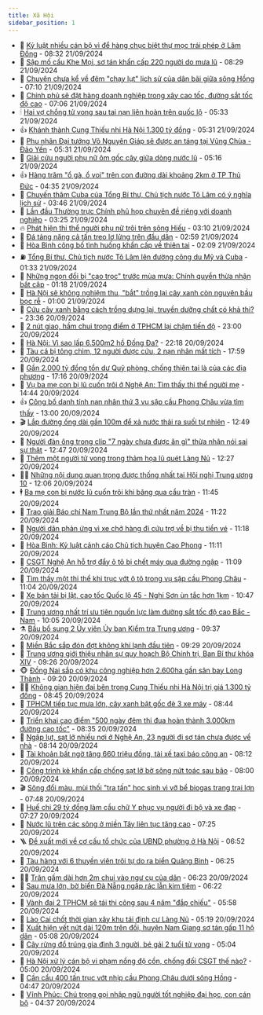 ```yaml
---
title: Xã Hội
sidebar_position: 1
---
```


<!-- dantri-xa-hoi:START -->
- 🫣 [Kỷ luật nhiều cán bộ vì để hàng chục biệt thự mọc trái phép ở Lâm Đồng](https://dantri.com.vn/xa-hoi/ky-luat-nhieu-can-bo-vi-de-hang-chuc-biet-thu-moc-trai-phep-o-lam-dong-20240921135454157.htm) - 08:32 21/09/2024
- 💼 [Sập mố cầu Khe Mọi, sơ tán khẩn cấp 220 người do mưa lũ](https://dantri.com.vn/xa-hoi/sap-mo-cau-khe-moi-so-tan-khan-cap-220-nguoi-do-mua-lu-20240921144004371.htm) - 08:29 21/09/2024
- 🎊 [Chuyện chưa kể về đêm &quot;chạy lụt&quot; lịch sử của dân bãi giữa sông Hồng](https://dantri.com.vn/xa-hoi/chuyen-chua-ke-ve-dem-chay-lut-lich-su-cua-dan-bai-giua-song-hong-20240920232534963.htm) - 07:10 21/09/2024
- 🙉 [Chính phủ sẽ đặt hàng doanh nghiệp trong xây cao tốc, đường sắt tốc độ cao](https://dantri.com.vn/xa-hoi/chinh-phu-se-dat-hang-doanh-nghiep-trong-xay-cao-toc-duong-sat-toc-do-cao-20240921134314576.htm) - 07:06 21/09/2024
- 🕯 [Hai vợ chồng tử vong sau tai nạn liên hoàn trên quốc lộ](https://dantri.com.vn/xa-hoi/hai-vo-chong-tu-vong-sau-tai-nan-lien-hoan-tren-quoc-lo-20240921121947189.htm) - 05:33 21/09/2024
- 👍 [Khánh thành Cung Thiếu nhi Hà Nội 1.300 tỷ đồng](https://dantri.com.vn/xa-hoi/khanh-thanh-cung-thieu-nhi-ha-noi-1300-ty-dong-20240921120019399.htm) - 05:31 21/09/2024
- 🤖 [Phu nhân Đại tướng Võ Nguyên Giáp sẽ được an táng tại Vũng Chùa - Đảo Yến](https://dantri.com.vn/xa-hoi/phu-nhan-dai-tuong-vo-nguyen-giap-se-duoc-an-tang-tai-vung-chua-dao-yen-20240921121420615.htm) - 05:31 21/09/2024
- 🙉 [Giải cứu người phụ nữ ôm gốc cây giữa dòng nước lũ](https://dantri.com.vn/xa-hoi/giai-cuu-nguoi-phu-nu-om-goc-cay-giua-dong-nuoc-lu-20240921112710769.htm) - 05:16 21/09/2024
- 👍 [Hàng trăm &quot;ổ gà, ổ voi&quot; trên con đường dài khoảng 2km ở TP Thủ Đức](https://dantri.com.vn/xa-hoi/hang-tram-o-ga-o-voi-tren-con-duong-dai-khoang-2km-o-tp-thu-duc-20240920153933539.htm) - 04:35 21/09/2024
- 🗽 [Chuyến thăm Cuba của Tổng Bí thư, Chủ tịch nước Tô Lâm có ý nghĩa lịch sử](https://dantri.com.vn/xa-hoi/chuyen-tham-cuba-cua-tong-bi-thu-chu-tich-nuoc-to-lam-co-y-nghia-lich-su-20240921103459987.htm) - 03:46 21/09/2024
- 🗽 [Lần đầu Thường trực Chính phủ họp chuyên đề riêng với doanh nghiệp](https://dantri.com.vn/xa-hoi/lan-dau-thuong-truc-chinh-phu-hop-chuyen-de-rieng-voi-doanh-nghiep-20240921094238340.htm) - 03:25 21/09/2024
- 🔥 [Phát hiện thi thể người phụ nữ trôi trên sông Hiếu](https://dantri.com.vn/xa-hoi/phat-hien-thi-the-nguoi-phu-nu-troi-tren-song-hieu-20240921095116698.htm) - 03:10 21/09/2024
- 🦒 [Đá tảng nặng cả tấn treo lơ lửng trên đầu dân](https://dantri.com.vn/xa-hoi/da-tang-nang-ca-tan-treo-lo-lung-tren-dau-dan-20240921092640589.htm) - 02:59 21/09/2024
- 🧐 [Hòa Bình công bố tình huống khẩn cấp về thiên tai](https://dantri.com.vn/xa-hoi/hoa-binh-cong-bo-tinh-huong-khan-cap-ve-thien-tai-20240921090254437.htm) - 02:09 21/09/2024
- ⛽️ [Tổng Bí thư, Chủ tịch nước Tô Lâm lên đường công du Mỹ và Cuba](https://dantri.com.vn/xa-hoi/tong-bi-thu-chu-tich-nuoc-to-lam-len-duong-cong-du-my-va-cuba-20240921081634030.htm) - 01:33 21/09/2024
- 🚀 [Những ngọn đồi bị &quot;cạo trọc&quot; trước mùa mưa: Chính quyền thừa nhận bất cập](https://dantri.com.vn/xa-hoi/nhung-ngon-doi-bi-cao-troc-truoc-mua-mua-chinh-quyen-thua-nhan-bat-cap-20240920122520880.htm) - 01:18 21/09/2024
- 🦒 [Hà Nội sẽ không nghiệm thu, &quot;bắt&quot; trồng lại cây xanh còn nguyên bầu bọc rễ](https://dantri.com.vn/xa-hoi/ha-noi-se-khong-nghiem-thu-bat-trong-lai-cay-xanh-con-nguyen-bau-boc-re-20240920235535049.htm) - 01:00 21/09/2024
- 🦅 [Cứu cây xanh bằng cách trồng dựng lại, truyền dưỡng chất có khả thi?](https://dantri.com.vn/xa-hoi/cuu-cay-xanh-bang-cach-trong-dung-lai-truyen-duong-chat-co-kha-thi-20240920223155122.htm) - 23:36 20/09/2024
- 🚀 [2 nút giao, hầm chui trọng điểm ở TPHCM lại chậm tiến độ](https://dantri.com.vn/xa-hoi/2-nut-giao-ham-chui-trong-diem-o-tphcm-lai-cham-tien-do-20240917231928872.htm) - 23:00 20/09/2024
- 🦅 [Hà Nội: Vì sao lấp 6.500m2 hồ Đống Đa?](https://dantri.com.vn/xa-hoi/ha-noi-vi-sao-lap-6500m2-ho-dong-da-20240920170357539.htm) - 22:18 20/09/2024
- 🤠 [Tàu cá bị tông chìm, 12 người được cứu, 2 nạn nhân mất tích](https://dantri.com.vn/xa-hoi/tau-ca-bi-tong-chim-12-nguoi-duoc-cuu-2-nan-nhan-mat-tich-20240920231639896.htm) - 17:59 20/09/2024
- 💄 [Gần 2.000 tỷ đồng tồn dư Quỹ phòng, chống thiên tai là của các địa phương](https://dantri.com.vn/xa-hoi/gan-2000-ty-dong-ton-du-quy-phong-chong-thien-tai-la-cua-cac-dia-phuong-20240920195126960.htm) - 17:16 20/09/2024
- 🥷 [Vụ ba mẹ con bị lũ cuốn trôi ở Nghệ An: Tìm thấy thi thể người mẹ](https://dantri.com.vn/xa-hoi/vu-ba-me-con-bi-lu-cuon-troi-o-nghe-an-tim-thay-thi-the-nguoi-me-20240920210505172.htm) - 14:44 20/09/2024
- 👍 [Công bố danh tính nạn nhân thứ 3 vụ sập cầu Phong Châu vừa tìm thấy](https://dantri.com.vn/xa-hoi/cong-bo-danh-tinh-nan-nhan-thu-3-vu-sap-cau-phong-chau-vua-tim-thay-20240920195642687.htm) - 13:00 20/09/2024
- 🎬 [Lắp đường ống dài gần 100m để xả nước thải ra suối tự nhiên](https://dantri.com.vn/xa-hoi/lap-duong-ong-dai-gan-100m-de-xa-nuoc-thai-ra-suoi-tu-nhien-20240920185032149.htm) - 12:49 20/09/2024
- 🦒 [Người đàn ông trong clip &quot;7 ngày chưa được ăn gì&quot; thừa nhận nói sai sự thật](https://dantri.com.vn/xa-hoi/nguoi-dan-ong-trong-clip-7-ngay-chua-duoc-an-gi-thua-nhan-noi-sai-su-that-20240920193851760.htm) - 12:47 20/09/2024
- 🌊 [Thêm một người tử vong trong thảm họa lũ quét Làng Nủ](https://dantri.com.vn/xa-hoi/them-mot-nguoi-tu-vong-trong-tham-hoa-lu-quet-lang-nu-20240920191603887.htm) - 12:27 20/09/2024
- 🧑‍💻 [Những nội dung quan trọng được thống nhất tại Hội nghị Trung ương 10](https://dantri.com.vn/xa-hoi/nhung-noi-dung-quan-trong-duoc-thong-nhat-tai-hoi-nghi-trung-uong-10-20240920185911187.htm) - 12:06 20/09/2024
- 🕴 [Ba mẹ con bị nước lũ cuốn trôi khi băng qua cầu tràn](https://dantri.com.vn/xa-hoi/ba-me-con-bi-nuoc-lu-cuon-troi-khi-bang-qua-cau-tran-20240920182414250.htm) - 11:45 20/09/2024
- 🤔 [Trao giải Báo chí Nam Trung Bộ lần thứ nhất năm 2024](https://dantri.com.vn/xa-hoi/trao-giai-bao-chi-nam-trung-bo-lan-thu-nhat-nam-2024-20240920180306497.htm) - 11:22 20/09/2024
- 💄 [Người dân phản ứng vì xe chở hàng đi cứu trợ về bị thu tiền vé](https://dantri.com.vn/xa-hoi/nguoi-dan-phan-ung-vi-xe-cho-hang-di-cuu-tro-ve-bi-thu-tien-ve-20240920173648351.htm) - 11:18 20/09/2024
- 🧠 [Hòa Bình: Kỷ luật cảnh cáo Chủ tịch huyện Cao Phong](https://dantri.com.vn/xa-hoi/hoa-binh-ky-luat-canh-cao-chu-tich-huyen-cao-phong-20240920180353667.htm) - 11:11 20/09/2024
- 🦣 [CSGT Nghệ An hỗ trợ đẩy ô tô bị chết máy qua đường ngập](https://dantri.com.vn/xa-hoi/csgt-nghe-an-ho-tro-day-o-to-bi-chet-may-qua-duong-ngap-20240920171001519.htm) - 11:09 20/09/2024
- 💫 [Tìm thấy một thi thể khi trục vớt ô tô trong vụ sập cầu Phong Châu](https://dantri.com.vn/xa-hoi/tim-thay-mot-thi-the-khi-truc-vot-o-to-trong-vu-sap-cau-phong-chau-20240920174617108.htm) - 11:04 20/09/2024
- 🚀 [Xe bán tải bị lật, cao tốc Quốc lộ 45 - Nghi Sơn ùn tắc hơn 1km](https://dantri.com.vn/xa-hoi/xe-ban-tai-bi-lat-cao-toc-quoc-lo-45-nghi-son-un-tac-hon-1km-20240920172255655.htm) - 10:47 20/09/2024
- 🤔 [Trung ương nhất trí ưu tiên nguồn lực làm đường sắt tốc độ cao Bắc - Nam](https://dantri.com.vn/xa-hoi/trung-uong-nhat-tri-uu-tien-nguon-luc-lam-duong-sat-toc-do-cao-bac-nam-20240920165351948.htm) - 10:05 20/09/2024
- ⚗️ [Bầu bổ sung 2 Ủy viên Ủy ban Kiểm tra Trung ương](https://dantri.com.vn/xa-hoi/bau-bo-sung-2-uy-vien-uy-ban-kiem-tra-trung-uong-20240920163454703.htm) - 09:37 20/09/2024
- 🫶 [Miền Bắc sắp đón đợt không khí lạnh đầu tiên](https://dantri.com.vn/xa-hoi/mien-bac-sap-don-dot-khong-khi-lanh-dau-tien-20240920162656043.htm) - 09:29 20/09/2024
- 🌮 [Trung ương giới thiệu nhân sự quy hoạch Bộ Chính trị, Ban Bí thư khóa XIV](https://dantri.com.vn/xa-hoi/trung-uong-gioi-thieu-nhan-su-quy-hoach-bo-chinh-tri-ban-bi-thu-khoa-xiv-20240920084657267.htm) - 09:26 20/09/2024
- 🐵 [Đồng Nai sắp có khu công nghiệp hơn 2.600ha gần sân bay Long Thành](https://dantri.com.vn/xa-hoi/dong-nai-sap-co-khu-cong-nghiep-hon-2600ha-gan-san-bay-long-thanh-20240920160024747.htm) - 09:20 20/09/2024
- 🧑‍🏫 [Không gian hiện đại bên trong Cung Thiếu nhi Hà Nội trị giá 1.300 tỷ đồng](https://dantri.com.vn/xa-hoi/khong-gian-hien-dai-ben-trong-cung-thieu-nhi-ha-noi-tri-gia-1300-ty-dong-20240920150746357.htm) - 08:45 20/09/2024
- 💫 [TPHCM tiếp tục mưa lớn, cây xanh bật gốc đè 3 xe máy](https://dantri.com.vn/xa-hoi/tphcm-tiep-tuc-mua-lon-cay-xanh-bat-goc-de-3-xe-may-20240920152438791.htm) - 08:44 20/09/2024
- 🦩 [Triển khai cao điểm &quot;500 ngày đêm thi đua hoàn thành 3.000km đường cao tốc&quot;](https://dantri.com.vn/xa-hoi/trien-khai-cao-diem-500-ngay-dem-thi-dua-hoan-thanh-3000km-duong-cao-toc-20240920152628093.htm) - 08:35 20/09/2024
- 🦄 [Ngập lụt, sạt lở nhiều nơi ở Nghệ An, 23 người đi sơ tán chưa được về nhà](https://dantri.com.vn/xa-hoi/ngap-lut-sat-lo-nhieu-noi-o-nghe-an-23-nguoi-di-so-tan-chua-duoc-ve-nha-20240920145441827.htm) - 08:14 20/09/2024
- 💂 [Tài khoản bất ngờ tăng 660 triệu đồng, tài xế taxi báo công an](https://dantri.com.vn/xa-hoi/tai-khoan-bat-ngo-tang-660-trieu-dong-tai-xe-taxi-bao-cong-an-20240920145219658.htm) - 08:12 20/09/2024
- 💄 [Công trình kè khẩn cấp chống sạt lở bờ sông nứt toác sau bão](https://dantri.com.vn/xa-hoi/cong-trinh-ke-khan-cap-chong-sat-lo-bo-song-nut-toac-sau-bao-20240920132509645.htm) - 08:00 20/09/2024
- 🎬 [Sông đổi màu, mùi thối &quot;tra tấn&quot; học sinh vì vỡ bể biogas trang trại lợn](https://dantri.com.vn/xa-hoi/song-doi-mau-mui-thoi-tra-tan-hoc-sinh-vi-vo-be-biogas-trang-trai-lon-20240920132324661.htm) - 07:48 20/09/2024
- 👀 [Huế chi 29 tỷ đồng làm cầu chữ Y phục vụ người đi bộ và xe đạp](https://dantri.com.vn/xa-hoi/hue-chi-29-ty-dong-lam-cau-chu-y-phuc-vu-nguoi-di-bo-va-xe-dap-20240920135451218.htm) - 07:27 20/09/2024
- 💃 [Nước lũ trên các sông ở miền Tây liên tục tăng cao](https://dantri.com.vn/xa-hoi/nuoc-lu-tren-cac-song-o-mien-tay-lien-tuc-tang-cao-20240920135509603.htm) - 07:25 20/09/2024
- 🪜 [Đề xuất mới về cơ cấu tổ chức của UBND phường ở Hà Nội](https://dantri.com.vn/xa-hoi/de-xuat-moi-ve-co-cau-to-chuc-cua-ubnd-phuong-o-ha-noi-20240920133913091.htm) - 06:52 20/09/2024
- 📝 [Tàu hàng với 6 thuyền viên trôi tự do ra biển Quảng Bình](https://dantri.com.vn/xa-hoi/tau-hang-voi-6-thuyen-vien-troi-tu-do-ra-bien-quang-binh-20240920131302766.htm) - 06:25 20/09/2024
- 🧑‍💻 [Trăn gấm dài hơn 2m chui vào ngư cụ của dân](https://dantri.com.vn/xa-hoi/tran-gam-dai-hon-2m-chui-vao-ngu-cu-cua-dan-20240920130634812.htm) - 06:23 20/09/2024
- 👺 [Sau mưa lớn, bờ biển Đà Nẵng ngập rác lẫn kim tiêm](https://dantri.com.vn/xa-hoi/sau-mua-lon-bo-bien-da-nang-ngap-rac-lan-kim-tiem-20240920124215421.htm) - 06:22 20/09/2024
- 🌮 [Vành đai 2 TPHCM sẽ tái thi công sau 4 năm &quot;đắp chiếu&quot;](https://dantri.com.vn/xa-hoi/vanh-dai-2-tphcm-se-tai-thi-cong-sau-4-nam-dap-chieu-20240920115217334.htm) - 05:58 20/09/2024
- 🤭 [Lào Cai chốt thời gian xây khu tái định cư Làng Nủ](https://dantri.com.vn/xa-hoi/lao-cai-chot-thoi-gian-xay-khu-tai-dinh-cu-lang-nu-20240920120934284.htm) - 05:19 20/09/2024
- 💪 [Xuất hiện vết nứt dài 120m trên đồi, huyện Nam Giang sơ tán gấp 11 hộ dân](https://dantri.com.vn/xa-hoi/xuat-hien-vet-nut-dai-120m-tren-doi-huyen-nam-giang-so-tan-gap-11-ho-dan-20240920114151783.htm) - 05:08 20/09/2024
- 🧰 [Cây rừng đổ trúng gia đình 3 người, bé gái 2 tuổi tử vong](https://dantri.com.vn/xa-hoi/cay-rung-do-trung-gia-dinh-3-nguoi-be-gai-2-tuoi-tu-vong-20240920114208841.htm) - 05:04 20/09/2024
- 🤡 [Hà Nội xử lý cán bộ vi phạm nồng độ cồn, chống đối CSGT thế nào?](https://dantri.com.vn/xa-hoi/ha-noi-xu-ly-can-bo-vi-pham-nong-do-con-chong-doi-csgt-the-nao-20240920103930778.htm) - 05:00 20/09/2024
- 🦆 [Cần cẩu 400 tấn trục vớt nhịp cầu Phong Châu dưới sông Hồng](https://dantri.com.vn/xa-hoi/can-cau-400-tan-truc-vot-nhip-cau-phong-chau-duoi-song-hong-20240920113938912.htm) - 04:47 20/09/2024
- 🦍 [Vĩnh Phúc: Chú trọng gọi nhập ngũ người tốt nghiệp đại học, con cán bộ](https://dantri.com.vn/xa-hoi/vinh-phuc-chu-trong-goi-nhap-ngu-nguoi-tot-nghiep-dai-hoc-con-can-bo-20240920111812348.htm) - 04:37 20/09/2024<!-- dantri-xa-hoi:END -->
